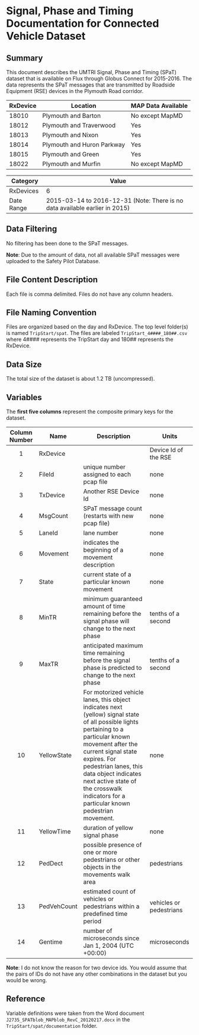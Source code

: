 # Signal, Phase and Timing Documentation for Connected Vehicle Dataset

## Summary
This document describes the UMTRI Signal, Phase and Timing (SPaT) dataset that is available on Flux through Globus Connect for 2015-2016.
The data represents the SPaT messages that are transmitted by Roadside Equipment (RSE) devices in the Plymouth Road corridor.

RxDevice|Location|MAP Data Available
---|---|---
18010|Plymouth and Barton|No except MapMD
18012|Plymouth and Traverwood|Yes
18013|Plymouth and Nixon|Yes
18014|Plymouth and Huron Parkway|Yes
18015|Plymouth and Green|Yes
18022|Plymouth and Murfin|No except MapMD

Category|Value
---|---
RxDevices|6
Date Range|2015-03-14 to 2016-12-31 (Note: There is no data available earlier in 2015)

## Data Filtering
No filtering has been done to the SPaT messages. 

**Note**: Due to the amount of data, not all available SPaT messages were uploaded to the Safety Pilot Database.

## File Content Description
Each file is comma delimited.
Files do not have any column headers.

## File Naming Convention
Files are organized based on the day and RxDevice. The top level folder(s) is named `TripStart/spat`. The files are labeled `TripStart_4####_180##.csv` where 4#### represents the TripStart day and 180## represents the RxDevice.

## Data Size
The total size of the dataset is about 1.2 TB (uncompressed).

## Variables
The **first five columns** represent the composite primary keys for the dataset.  

Column Number|Name|Description|Units
:---:|---|---|---
1|RxDevice||Device Id of the RSE|none  
2|FileId|unique number assigned to each pcap file|none  
3|TxDevice|Another RSE Device Id|none
4|MsgCount|SPaT message count (restarts with new pcap file)|none
5|LaneId|lane number|none
6|Movement|indicates the beginning of a movement description|none
7|State|current state of a particular known movement|none
8|MinTR|minimum guaranteed amount of time remaining before the signal phase will change to the next phase|tenths of a second
9|MaxTR|anticipated maximum time remaining before the signal phase is predicted to change to the next phase|tenths of a second
10|YellowState|For motorized vehicle lanes, this object indicates next (yellow) signal state of all possible lights pertaining to a particular known movement after the current signal state expires. For pedestrian lanes, this data object indicates next active state of the crosswalk indicators for a particular known pedestrian movement.|none
11|YellowTime|duration of yellow signal phase|none
12|PedDect|possible presence of one or more pedestrians or other objects in the movements walk area|pedestrians
13|PedVehCount|estimated count of vehicles or pedestrians within a predefined time period|vehicles or pedestrians
14|Gentime|number of microseconds since Jan 1, 2004 (UTC +00:00)|microseconds

**Note**: I do not know the reason for two device ids. 
You would assume that the pairs of IDs do not have any other combinations in the dataset but you would be wrong.

## Reference
Variable definitions were taken from the Word document `J2735_SPATblob_MAPblob_RevC_20120217.docx` in the `TripStart/spat/documentation` folder.
